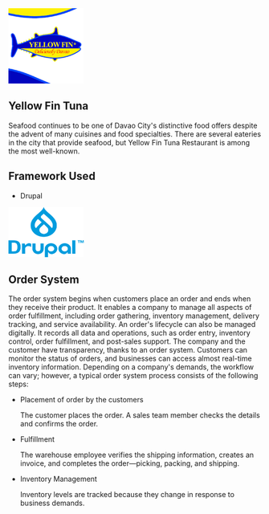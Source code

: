 <img src="download.png" width="150" height="150" >

## Yellow Fin Tuna
Seafood continues to be one of Davao City's distinctive food offers despite the advent of many cuisines and food specialties. There are several eateries in the city that provide seafood, but Yellow Fin Tuna Restaurant is among the most well-known.



## Framework Used

* Drupal

<img src="Wordmark2_blue_RGB(1).png" width="150" height="100" >

## Order System

The order system begins when customers place an order and ends when they receive their product. It enables a company to manage all aspects of order fulfillment, including order gathering, inventory management, delivery tracking, and service availability. An order's lifecycle can also be managed digitally. It records all data and operations, such as order entry, inventory control, order fulfillment, and post-sales support. The company and the customer have transparency, thanks to an order system. Customers can monitor the status of orders, and businesses can access almost real-time inventory information. Depending on a company's demands, the workflow can vary; however, a typical order system process consists of the following steps:

* Placement of order by the customers

	The customer places the order. A sales team member checks the details and confirms the order.
	
* Fulfillment

	The warehouse employee verifies the shipping information, creates an invoice, and completes the order—picking, packing, and shipping.

* Inventory Management

	Inventory levels are tracked because they change in response to business demands.


